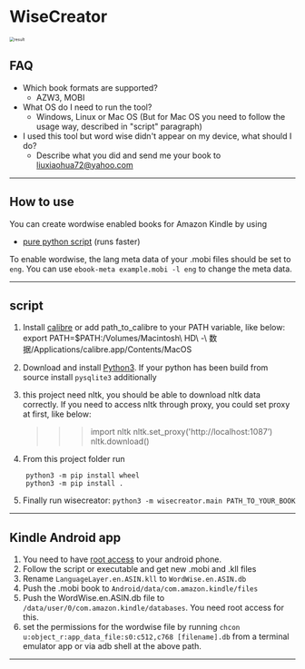 # WiseCreator


<img src="./resources/result.png" alt="result" style="zoom: 50%;" />

## FAQ

- Which book formats are supported?
  - AZW3, MOBI
- What OS do I need to run the tool?
  - Windows, Linux or Mac OS (But for Mac OS you need to follow the usage way, described in "script" paragraph)
- I used this tool but word wise didn't appear on my device, what should I do?
  - Describe what you did and send me your book to liuxiaohua72@yahoo.com

------

## How to use

You can create wordwise enabled books for Amazon Kindle by using
- [pure python script](#script) (runs faster)

To enable wordwise, the lang meta data of your .mobi files should be set to `eng`. You can use `ebook-meta example.mobi -l eng` to change the meta data.

---

## script

1.  Install [calibre](https://calibre-ebook.com/)
    or add path_to_calibre to your PATH variable, like below:
    export PATH=$PATH:/Volumes/Macintosh\ HD\ \-\ 数据/Applications/calibre.app/Contents/MacOS
2.  Download and install [Python3](https://www.python.org/downloads/).
    If your python has been build from source install `pysqlite3` additionally
3.  this project need nltk, you should be able to download nltk data 
    correctly. If you need to access nltk through proxy, you could set
    proxy at first, like below:
    >>>import nltk
    >>>nltk.set_proxy('http://localhost:1087’)
    >>>nltk.download()

4.  From this project folder run
```
    python3 -m pip install wheel
    python3 -m pip install .
```

    
5.  Finally run wisecreator: `python3 -m wisecreator.main PATH_TO_YOUR_BOOK`
---

## Kindle Android app

1. You need to have [root access](https://www.xda-developers.com/root/) to your android phone.
2. Follow the script or executable and get new .mobi and .kll files
3. Rename `LanguageLayer.en.ASIN.kll` to `WordWise.en.ASIN.db`
4. Push the .mobi book to `Android/data/com.amazon.kindle/files`
5. Push the WordWise.en.ASIN.db file to `/data/user/0/com.amazon.kindle/databases`. You need root access for this.
6. set the permissions for the wordwise file by running `chcon u:object_r:app_data_file:s0:c512,c768 [filename].db` from a terminal emulator app or via adb shell at the above path.

---

